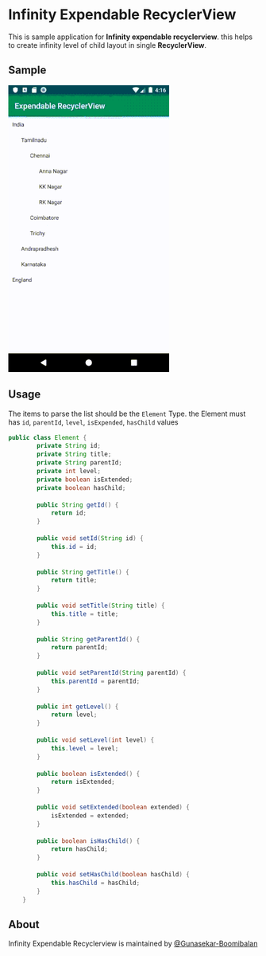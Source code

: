
# Infinity Expendable RecyclerView

This is sample application for **Infinity expendable recyclerview**. this helps to create infinity level of child layout in single **RecyclerView**.

## Sample
![alt text](https://raw.githubusercontent.com/gunasekar-boomibalan/infinity-expendable-recyclerview/master/sample/sample.gif)


## Usage
The items to parse the list should be the  `Element`  Type. the Element must has  `id`, `parentId`,  `level`, `isExpended`, `hasChild` values

``` java
public class Element {  
        private String id;  
        private String title;  
        private String parentId;  
        private int level;  
        private boolean isExtended;  
        private boolean hasChild;  
  
        public String getId() {  
            return id;  
        }  
  
        public void setId(String id) {  
            this.id = id;  
        }  
  
        public String getTitle() {  
            return title;  
        }  
  
        public void setTitle(String title) {  
            this.title = title;  
        }  
  
        public String getParentId() {  
            return parentId;  
        }  
  
        public void setParentId(String parentId) {  
            this.parentId = parentId;  
        }  
  
        public int getLevel() {  
            return level;  
        }  
  
        public void setLevel(int level) {  
            this.level = level;  
        }  
  
        public boolean isExtended() {  
            return isExtended;  
        }  
  
        public void setExtended(boolean extended) {  
            isExtended = extended;  
        }  
  
        public boolean isHasChild() {  
            return hasChild;  
        }  
  
        public void setHasChild(boolean hasChild) {  
            this.hasChild = hasChild;  
        }  
    }
```
## About

Infinity Expendable Recyclerview is maintained by [@Gunasekar-Boomibalan](https://github.com/gunasekar-boomibalan)
